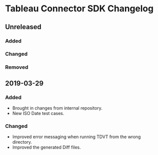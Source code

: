 # Tableau Connector SDK Changelog

## Unreleased
### Added
### Changed
### Removed

## 2019-03-29

### Added
- Brought in changes from internal repository.
- New ISO Date test cases.
### Changed
- Improved error messaging when running TDVT from the wrong directory.
- Improved the generated Diff files.
